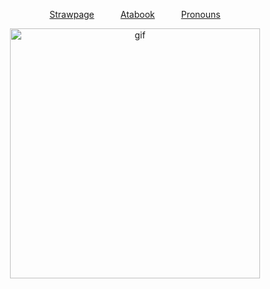<p align="center">
  <a href="https://deepinkman.straw.page">Strawpage</a>   <a href="https://deepinkman.atabook.org">Atabook</a>   <a href="https://pronouns.cc/@deepinkman">Pronouns</a>

<p align="center">
  <img src="https://64.media.tumblr.com/9010d86e715de68ad628b3e06b5197b5/a7706b9d87cc42cb-d6/s500x750/f4defcd84c1b96d92427e273b04f6aad295e7ef3.gifv" alt="gif" width="400" />
</p>

